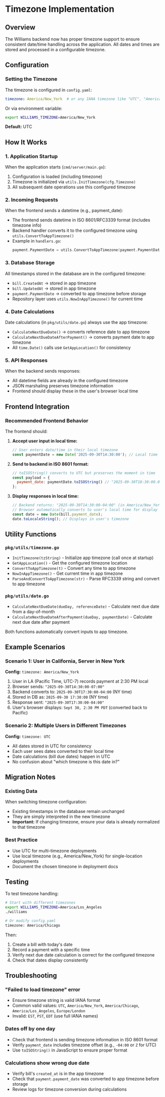 # Timezone Implementation

## Overview

The Williams backend now has proper timezone support to ensure consistent date/time handling across the application. All dates and times are stored and processed in a configurable timezone.

## Configuration

### Setting the Timezone

The timezone is configured in `config.yaml`:

```yaml
timezone: America/New_York  # or any IANA timezone like "UTC", "America/Chicago", etc.
```

Or via environment variable:

```bash
export WILLIAMS_TIMEZONE=America/New_York
```

**Default:** UTC

## How It Works

### 1. Application Startup

When the application starts (`cmd/server/main.go`):
1. Configuration is loaded (including timezone)
2. Timezone is initialized via `utils.InitTimezone(cfg.Timezone)`
3. All subsequent date operations use this configured timezone

### 2. Incoming Requests

When the frontend sends a datetime (e.g., payment_date):
- The frontend sends datetime in ISO 8601/RFC3339 format (includes timezone info)
- Backend handler converts it to the configured timezone using `utils.ConvertToAppTimezone()`
- Example in `handlers.go`:
  ```go
  payment.PaymentDate = utils.ConvertToAppTimezone(payment.PaymentDate)
  ```

### 3. Database Storage

All timestamps stored in the database are in the configured timezone:
- `bill.CreatedAt` → stored in app timezone
- `bill.UpdatedAt` → stored in app timezone  
- `payment.PaymentDate` → converted to app timezone before storage
- Repository layer uses `utils.NowInAppTimezone()` for current time

### 4. Date Calculations

Date calculations (in `pkg/utils/date.go`) always use the app timezone:
- `CalculateNextDueDate()` → converts reference date to app timezone
- `CalculateNextDueDateAfterPayment()` → converts payment date to app timezone
- All `time.Date()` calls use `GetAppLocation()` for consistency

### 5. API Responses

When the backend sends responses:
- All datetime fields are already in the configured timezone
- JSON marshaling preserves timezone information
- Frontend should display these in the user's browser local time

## Frontend Integration

### Recommended Frontend Behavior

The frontend should:

1. **Accept user input in local time:**
   ```javascript
   // User enters date/time in their local timezone
   const paymentDate = new Date('2025-09-30T14:30:00'); // Local time
   ```

2. **Send to backend in ISO 8601 format:**
   ```javascript
   // toISOString() converts to UTC but preserves the moment in time
   const payload = {
     payment_date: paymentDate.toISOString() // "2025-09-30T18:30:00.000Z"
   };
   ```

3. **Display responses in local time:**
   ```javascript
   // Backend returns: "2025-09-30T14:30:00-04:00" (in America/New_York)
   // Browser automatically converts to user's local time for display
   const date = new Date(bill.payment_date);
   date.toLocaleString(); // Displays in user's timezone
   ```

## Utility Functions

### `pkg/utils/timezone.go`

- `InitTimezone(tzString)` - Initialize app timezone (call once at startup)
- `GetAppLocation()` - Get the configured timezone location
- `ConvertToAppTimezone(t)` - Convert any time to app timezone
- `NowInAppTimezone()` - Get current time in app timezone
- `ParseAndConvertToAppTimezone(str)` - Parse RFC3339 string and convert to app timezone

### `pkg/utils/date.go`

- `CalculateNextDueDate(dueDay, referenceDate)` - Calculate next due date from a day-of-month
- `CalculateNextDueDateAfterPayment(dueDay, paymentDate)` - Calculate next due date after payment

Both functions automatically convert inputs to app timezone.

## Example Scenarios

### Scenario 1: User in California, Server in New York

**Config:** `timezone: America/New_York`

1. User in LA (Pacific Time, UTC-7) records payment at 2:30 PM local
2. Browser sends: `"2025-09-30T14:30:00-07:00"`
3. Backend converts to: `2025-09-30T17:30:00-04:00` (NY time)
4. Stored in DB as: `2025-09-30 17:30:00` (NY time)
5. Response sent: `"2025-09-30T17:30:00-04:00"`
6. User's browser displays: `Sept 30, 2:30 PM PDT` (converted back to Pacific)

### Scenario 2: Multiple Users in Different Timezones

**Config:** `timezone: UTC`

- All dates stored in UTC for consistency
- Each user sees dates converted to their local time
- Date calculations (bill due dates) happen in UTC
- No confusion about "which timezone is this date in?"

## Migration Notes

### Existing Data

When switching timezone configuration:
- Existing timestamps in the database remain unchanged
- They are simply interpreted in the new timezone
- **Important:** If changing timezone, ensure your data is already normalized to that timezone

### Best Practice

- Use UTC for multi-timezone deployments
- Use local timezone (e.g., America/New_York) for single-location deployments
- Document the chosen timezone in deployment docs

## Testing

To test timezone handling:

```bash
# Start with different timezones
export WILLIAMS_TIMEZONE=America/Los_Angeles
./williams

# Or modify config.yaml
timezone: America/Chicago
```

Then:
1. Create a bill with today's date
2. Record a payment with a specific time
3. Verify next due date calculation is correct for the configured timezone
4. Check that dates display consistently

## Troubleshooting

### "Failed to load timezone" error

- Ensure timezone string is valid IANA format
- Common valid values: `UTC`, `America/New_York`, `America/Chicago`, `America/Los_Angeles`, `Europe/London`
- Invalid: `EST`, `PST`, `EDT` (use full IANA names)

### Dates off by one day

- Check that frontend is sending timezone information in ISO 8601 format
- Verify `payment_date` includes timezone offset (e.g., `-04:00` or `Z` for UTC)
- Use `toISOString()` in JavaScript to ensure proper format

### Calculations show wrong due date

- Verify bill's `created_at` is in the app timezone
- Check that `payment.payment_date` was converted to app timezone before storage
- Review logs for timezone conversion during calculations
